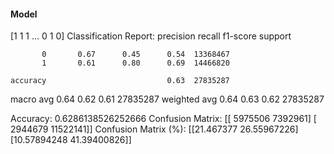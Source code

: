#### Model
[1 1 1 ... 0 1 0]
Classification Report:
              precision    recall  f1-score   support

           0       0.67      0.45      0.54  13368467
           1       0.61      0.80      0.69  14466820

    accuracy                           0.63  27835287
   macro avg       0.64      0.62      0.61  27835287
weighted avg       0.64      0.63      0.62  27835287

Accuracy: 0.6286138526252666
Confusion Matrix:
[[ 5975506  7392961]
 [ 2944679 11522141]]
Confusion Matrix (%):
[[21.467377   26.55967226]
 [10.57894248 41.39400826]]
